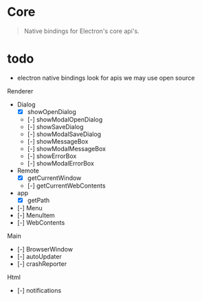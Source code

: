 # Core

> Native bindings for Electron's core api's.


# todo

- electron native bindings
    look for apis we may use
    open source


Renderer
- Dialog
    - [x] showOpenDialog
    - [-] showModalOpenDialog
    - [-] showSaveDialog
    - [-] showModalSaveDialog
    - [-] showMessageBox
    - [-] showModalMessageBox
    - [-] showErrorBox
    - [-] showModalErrorBox
- Remote
    - [x] getCurrentWindow
    - [-] getCurrentWebContents
- app
    - [x] getPath
- [-] Menu
- [-] MenuItem
- [-] WebContents

Main
- [-] BrowserWindow
- [-] autoUpdater
- [-] crashReporter

Html
- [-] notifications
